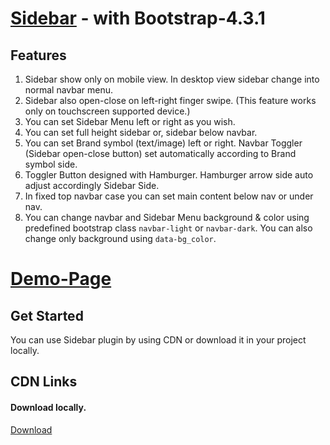 [Sidebar](https://skwebs.github.io/sidebar/) - with Bootstrap-4.3.1
=========================================

## Features
1. Sidebar show only on mobile view. In desktop view sidebar change into normal navbar menu.
2. Sidebar also open-close on left-right finger swipe. (This feature works only on touchscreen supported device.)
3. You can set Sidebar Menu left or right as you wish.
4. You can set full height sidebar or, sidebar below navbar.
5. You can set Brand symbol (text/image) left or right. Navbar Toggler (Sidebar open-close button) set automatically according to Brand symbol side.
6. Toggler Button designed with Hamburger. Hamburger arrow side auto adjust accordingly Sidebar Side.
7. In fixed top navbar case you can set main content below nav or under nav.
8. You can change navbar and Sidebar Menu background & color using predefined bootstrap class `navbar-light` or `navbar-dark`. You can also change only background using `data-bg_color`.


[Demo-Page](https://skwebs.github.io/sidebar/demo.html)
========================================

## Get Started

You can use Sidebar plugin by using CDN or download it in your project locally.

## CDN Links


#### Download locally.

[Download](https://github.com/skwebs/sidebar/tree/1.0.0-stable)




